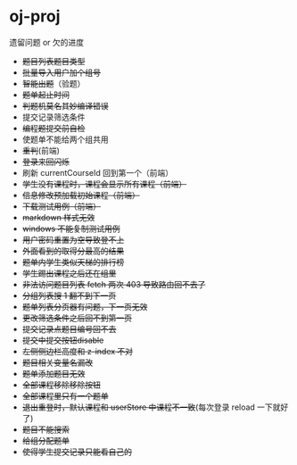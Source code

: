 # oj-proj

遗留问题 or 欠的进度


- ~~题目列表题目类型~~
- ~~批量导入用户加个组号~~
- ~~智能出题~~（验题）
- ~~题单起止时间~~
- ~~判题机莫名其妙编译错误~~
- 提交记录筛选条件
- ~~编程题提交前自检~~
- 使题单不能给两个组共用
- ~~重判~~(前端)
- ~~登录来回闪烁~~
- 刷新 currentCourseId 回到第一个（前端）
- ~~学生没有课程时，课程会显示所有课程（前端）~~
- ~~信息修改预加载初始课程（前端）~~
- ~~下载测试用例（前端）~~
- ~~markdown 样式无效~~
- ~~windows 不能复制测试用例~~
- ~~用户密码重置为空导致登不上~~
- ~~外面看到的取得分最高的结果~~
- ~~题单内学生类似天梯的排行榜~~
- ~~学生踢出课程之后还在组里~~
- ~~非法访问题目列表 fetch 两次 403 导致路由回不去了~~
- ~~分组列表搜 1 翻不到下一页~~
- ~~题单列表分页器有问题，下一页无效~~
- ~~更改筛选条件之后回不到第一页~~
- ~~提交记录点题目编号回不去~~
- ~~提交中提交按钮disable~~
- ~~左侧侧边栏高度和 z-index 不对~~
- ~~题目相关变量名漏改~~
- ~~题单添加题目无效~~
- ~~全部课程移除移除按钮~~
- ~~全部课程里只有一个题单~~
- ~~退出重登时，默认课程和 userStore 中课程不一致~~(每次登录 reload 一下就好了)
- ~~题目不能搜索~~
- ~~给组分配题单~~
- ~~使得学生提交记录只能看自己的~~
